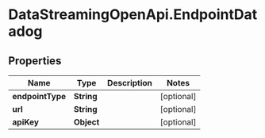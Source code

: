 # DataStreamingOpenApi.EndpointDatadog

## Properties

Name | Type | Description | Notes
------------ | ------------- | ------------- | -------------
**endpointType** | **String** |  | [optional] 
**url** | **String** |  | [optional] 
**apiKey** | **Object** |  | [optional] 


